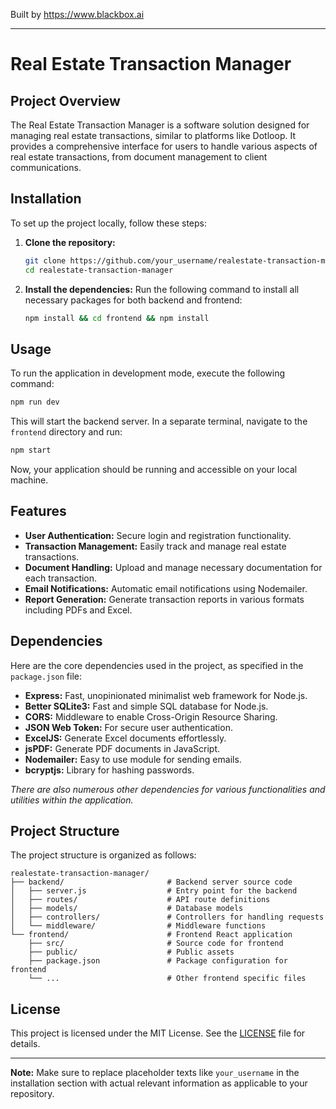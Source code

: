 
Built by https://www.blackbox.ai

---

# Real Estate Transaction Manager

## Project Overview
The Real Estate Transaction Manager is a software solution designed for managing real estate transactions, similar to platforms like Dotloop. It provides a comprehensive interface for users to handle various aspects of real estate transactions, from document management to client communications.

## Installation
To set up the project locally, follow these steps:

1. **Clone the repository:**
   ```bash
   git clone https://github.com/your_username/realestate-transaction-manager.git
   cd realestate-transaction-manager
   ```

2. **Install the dependencies:**
   Run the following command to install all necessary packages for both backend and frontend:
   ```bash
   npm install && cd frontend && npm install
   ```

## Usage
To run the application in development mode, execute the following command:
```bash
npm run dev
```
This will start the backend server. In a separate terminal, navigate to the `frontend` directory and run:
```bash
npm start
```
Now, your application should be running and accessible on your local machine.

## Features
- **User Authentication:** Secure login and registration functionality.
- **Transaction Management:** Easily track and manage real estate transactions.
- **Document Handling:** Upload and manage necessary documentation for each transaction.
- **Email Notifications:** Automatic email notifications using Nodemailer.
- **Report Generation:** Generate transaction reports in various formats including PDFs and Excel.

## Dependencies
Here are the core dependencies used in the project, as specified in the `package.json` file:

- **Express:** Fast, unopinionated minimalist web framework for Node.js.
- **Better SQLite3:** Fast and simple SQL database for Node.js.
- **CORS:** Middleware to enable Cross-Origin Resource Sharing.
- **JSON Web Token:** For secure user authentication.
- **ExcelJS:** Generate Excel documents effortlessly.
- **jsPDF:** Generate PDF documents in JavaScript.
- **Nodemailer:** Easy to use module for sending emails.
- **bcryptjs:** Library for hashing passwords.

*There are also numerous other dependencies for various functionalities and utilities within the application.*

## Project Structure
The project structure is organized as follows:

```
realestate-transaction-manager/
├── backend/                       # Backend server source code
│   ├── server.js                  # Entry point for the backend
│   ├── routes/                    # API route definitions
│   ├── models/                    # Database models
│   ├── controllers/               # Controllers for handling requests
│   └── middleware/                # Middleware functions
└── frontend/                      # Frontend React application
    ├── src/                       # Source code for frontend
    ├── public/                    # Public assets
    ├── package.json               # Package configuration for frontend
    └── ...                        # Other frontend specific files
```

## License
This project is licensed under the MIT License. See the [LICENSE](LICENSE) file for details.

--- 

**Note:** Make sure to replace placeholder texts like `your_username` in the installation section with actual relevant information as applicable to your repository.